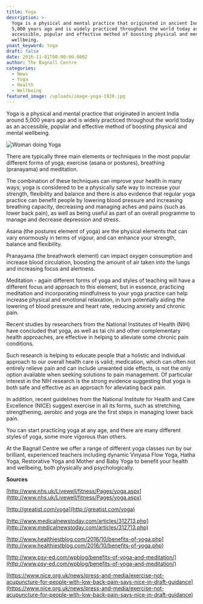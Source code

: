 ```yaml
---
title: Yoga
description: >-
  Yoga is a physical and mental practice that originated in ancient India around
  5,000 years ago and is widely practiced throughout the world today as an
  accessible, popular and effective method of boosting physical and mental
  wellbeing.
yoast_keyword: Yoga
draft: false
date: 2016-11-01T00:00:00.000Z
author: The Bagnall Centre
categories:
  - News
  - Yoga
  - Health
  - Wellbeing
featured_image: /uploads/image-yoga-1920.jpg
---
```


Yoga is a physical and mental practice that originated in ancient India around 5,000 years ago and is widely practiced throughout the world today as an accessible, popular and effective method of boosting physical and mental wellbeing.

![Woman doing Yoga](/uploads/yoga.jpg)

There are typically three main elements or techniques in the most popular different forms of yoga; exercise (asana or postures), breathing (pranayama) and meditation.

The combination of these techniques can improve your health in many ways; yoga is considered to be a physically safe way to increase your strength, flexibility and balance and there is also evidence that regular yoga practice can benefit people by lowering blood pressure and increasing breathing capacity, decreasing and managing aches and pains (such as lower back pain), as well as being useful as part of an overall programme to manage and decrease depression and stress.

Asana (the postures element of yoga) are the physical elements that can vary enormously in terms of vigour, and can enhance your strength, balance and flexibility.

Pranayama (the breathwork element) can impact oxygen consumption and increase blood circulation, boosting the amount of air taken into the lungs and increasing focus and alertness.

Meditation - again different forms of yoga and styles of teaching will have a different focus and approach to this element, but in essence, practicing meditation and incorporating mindfulness to your yoga practice can help increase physical and emotional relaxation, in turn potentially aiding the lowering of blood pressure and heart rate, reducing anxiety and chronic pain.

Recent studies by researchers from the National Institutes of Health (NIH) have concluded that yoga, as well as tai chi and other complementary health approaches, are effective in helping to alleviate some chronic pain conditions.

Such research is helping to educate people that a holistic and individual approach to our overall health care is valid; medication, which can often not entirely relieve pain and can include unwanted side effects, is not the only option available when seeking solutions to pain management. Of particular interest in the NIH research is the strong evidence suggesting that yoga is both safe and effective as an approach for alleviating back pain.

In addition, recent guidelines from the National Institute for Health and Care Excellence (NICE) suggest exercise in all its forms, such as stretching, strengthening, aerobic and yoga are the first steps in managing lower back pain.

You can start practicing yoga at any age, and there are many different styles of yoga, some more vigorous than others.

At the Bagnall Centre we offer a range of different yoga classes run by our brilliant, experienced teachers including dynamic Vinyasa Flow Yoga, Hatha Yoga, Restorative Yoga and Mother and Baby Yoga to benefit your health and wellbeing, both physically and psychologically.

**Sources**

[http://www.nhs.uk/Livewell/fitness/Pages/yoga.aspx](http://www.nhs.uk/Livewell/fitness/Pages/yoga.aspx)

[http://greatist.com/yoga](http://greatist.com/yoga)

[http://www.medicalnewstoday.com/articles/312713.php](http://www.medicalnewstoday.com/articles/312713.php)

[http://www.healthiestblog.com/2016/10/benefits-of-yoga.php](http://www.healthiestblog.com/2016/10/benefits-of-yoga.php)

[http://www.psy-ed.com/wpblog/benefits-of-yoga-and-meditation/](http://www.psy-ed.com/wpblog/benefits-of-yoga-and-meditation/)

[https://www.nice.org.uk/news/press-and-media/exercise-not-acupuncture-for-people-with-low-back-pain-says-nice-in-draft-guidance](https://www.nice.org.uk/news/press-and-media/exercise-not-acupuncture-for-people-with-low-back-pain-says-nice-in-draft-guidance)
